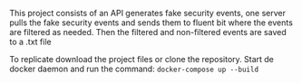 This project consists of an API generates fake security events, one server pulls the fake security events and sends them to fluent bit where the events are filtered as needed. Then the filtered and non-filtered events are saved to a .txt file

To replicate download the project files or clone the repository. Start de docker daemon and run the command:
`docker-compose up --build`
